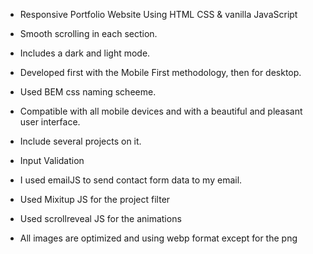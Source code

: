 
- Responsive Portfolio Website Using HTML CSS & vanilla JavaScript
- Smooth scrolling in each section.
- Includes a dark and light mode.
- Developed first with the Mobile First methodology, then for desktop.
- Used BEM css naming scheeme.
- Compatible with all mobile devices and with a beautiful and pleasant user interface.

- Include several projects on it.
- Input Validation 

- I used emailJS to send contact form data to my email.
- Used Mixitup JS for the project filter 
- Used scrollreveal JS for the animations 

- All images are optimized and using webp format except for the png
